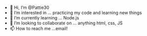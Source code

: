 - 👋 Hi, I’m @Pattie30
- 👀 I’m interested in ... practicing my code and learning new things
- 🌱 I’m currently learning ... Node.js
- 💞️ I’m looking to collaborate on ... anything html, css, JS
- 📫 How to reach me ...email!

<!---
Pattie30/Pattie30 is a ✨ special ✨ repository because its `README.md` (this file) appears on your GitHub profile.
You can click the Preview link to take a look at your changes.
--->
